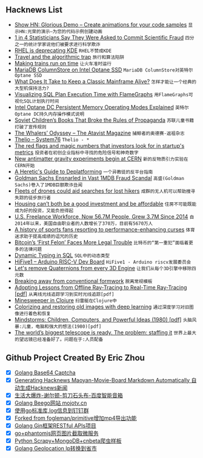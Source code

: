 ## Hacknews List


- [Show HN: Glorious Demo – Create animations for your code samples](https://glorious.codes/demo?)  `显示HN:光荣的演示—为您的代码示例创建动画`
- [1 in 4 Statisticians Say They Were Asked to Commit Scientific Fraud](https://www.acsh.org/news/2018/10/30/1-4-statisticians-say-they-were-asked-commit-scientific-fraud-13554)  `四分之一的统计学家说他们被要求进行科学欺诈`
- [RHEL is deprecating KDE](https://jriddell.org/2018/11/02/red-hat-and-kde/)  `RHEL不赞成KDE`
- [Travel and the algorithmic trap](http://www.perell.com/blog/the-algorithmic-trap)  `旅行和算法陷阱`
- [Making trains run on time](https://www.economist.com/science-and-technology/2018/11/03/making-trains-run-on-time)  `让火车准时运行`
- [MariaDB ColumnStore on Intel Optane SSD](https://mariadb.com/resources/blog/mariadb-columnstore-on-intel-optane-ssd/)  `MariaDB ColumnStore对英特尔Optane SSD`
- [What Does It Take to Keep a Classic Mainframe Alive?](https://spectrum.ieee.org/tech-talk/tech-history/space-age/what-does-it-take-to-keep-a-classic-mainframe-alive)  `怎样才能让一个经典的大型机保持活力?`
- [Visualizing SQL Plan Execution Time with FlameGraphs](https://blog.tanelpoder.com/posts/visualizing-sql-plan-execution-time-with-flamegraphs/)  `用FlameGraphs可视化SQL计划执行时间`
- [Intel Optane DC Persistent Memory Operating Modes Explained](https://itpeernetwork.intel.com/intel-optane-dc-persistent-memory-operating-modes/)  `英特尔Optane DC持久内存操作模式说明`
- [Soviet Children’s Books That Broke the Rules of Propaganda](https://www.atlasobscura.com/articles/soviet-children-books-propaganda)  `苏联儿童书籍打破了宣传规则`
- [The Whalers’ Odyssey – The Atavist Magazine](https://magazine.atavist.com/the-whalers-odyssey-lamalera-indonesia-ocean-adventure)  `捕鲸者的奥德赛-返祖杂志`
- [Thelio – System76](https://system76.com/desktops)  `Thelio - *`
- [The red flags and magic numbers that investors look for in startup&#39;s metrics](https://andrewchen.co/investor-metrics-deck/)  `投资者在初创企业指标中寻找的危险信号和神奇数字`
- [New antimatter gravity experiments begin at CERN](https://home.cern/about/updates/2018/11/new-antimatter-gravity-experiments-begin-cern)  `新的反物质引力实验在CERN开始`
- [A Heretic&#39;s Guide to Deplatforming](https://easydns.com/blog/2018/11/02/a-heretics-guide-to-deplatforming/)  `一个异教徒的反平台指南`
- [Goldman Sachs Ensnarled in Vast 1MDB Fraud Scandal](https://www.nytimes.com/2018/11/01/business/goldman-sachs-malaysia-investment-fund.html)  `高盛(Goldman Sachs)卷入了1MDB巨额欺诈丑闻`
- [Fleets of drones could aid searches for lost hikers](http://news.mit.edu/2018/fleets-drones-help-searches-lost-hikers-1102)  `成群的无人机可以帮助搜寻失踪的徒步旅行者`
- [Housing can’t both be a good investment and be affordable](http://cityobservatory.org/housing-cant-be-affordable_and_be-a-good-investment/)  `住房不可能既能成为好的投资，又能负担得起`
- [U.S. Freelance Workforce, Now 56.7M People, Grew 3.7M Since 2014](https://www.upwork.com/press/2018/10/31/freelancing-in-america-2018/)  `自2014年以来，美国自由职业者的人数增长了370万，目前有5670万人`
- [A history of sports fans resorting to performance-enhancing curses](https://www.laphamsquarterly.org/roundtable/we-will-curse-you)  `体育迷求助于提高成绩的诅咒的历史`
- [Bitcoin’s ‘First Felon’ Faces More Legal Trouble](https://www.nytimes.com/2018/11/02/technology/bitcoin-charlie-shrem-winklevoss-twins.html)  `比特币的“第一重犯”面临着更多的法律问题`
- [Dynamic Typing in SQL](https://rockset.com/blog/dynamic-typing-in-sql/)  `SQL中的动态类型`
- [HiFive1 – Arduino RISC-V Dev Board](https://www.sparkfun.com/products/15026)  `HiFive1 - Arduino riscv发展委员会`
- [Let&#39;s remove Quaternions from every 3D Engine](http://marctenbosch.com/quaternions/)  `让我们从每个3D引擎中移除四元数`
- [Breaking away from conventional formwork](http://globalhop.indiaartndesign.com/2018/11/breaking-away-from-conventional-formwork.html)  `脱离常规模板`
- [Adopting Lessons from Offline Ray-Tracing to Real-Time Ray-Tracing [pdf]](http://advances.realtimerendering.com/s2018/Pharr%20-%20Advances%20in%20RTR%20-%20Real-time%20Ray%20Tracing.pdf)  `从离线光线追踪学习到实时光线追踪[pdf]`
- [Minesweeper in Clojure](http://sneakycode.net/minesweeper-in-clojure)  `扫雷艇在Clojure中`
- [Colorizing and restoring old images with deep learning](https://github.com/jantic/DeOldify)  `通过深度学习对旧图像进行着色和恢复`
- [Mindstorms: Children, Computers, and Powerful Ideas (1980) [pdf]](http://worrydream.com/refs/Papert%20-%20Mindstorms%201st%20ed.pdf)  `头脑风暴:儿童，电脑和强大的想法(1980)[pdf]`
- [The world’s biggest telescope is ready. The problem: staffing it](https://www.inkstonenews.com/science/alien-hunting-fast-telescope-struggling-attract-scientists/article/2171152)  `世界上最大的望远镜已经准备好了。问题在于:人员配备`

## Github Project Created By Eric Zhou

- [x] [Golang Base64 Captcha](https://github.com/mojocn/base64Captcha)
- [x] [Generating Hacknews Maoyan-Movie-Board Markdown Automatically 自动生成Hacknews新闻](https://github.com/dejavuzhou/md-genie)
- [x] [生活大爆炸-谢尔顿-剪刀石头布-百度智能音箱](https://github.com/mojocn/dueros-bang-game)
- [x] [Golang Beego网站 mojotv.cn](https://github.com/mojocn/www.mojotv.cn)
- [x] [使用go标准库,log信息到钉钉群](https://github.com/mojocn/dooger)
- [x] [Forked from fogleman/primitive增加mp4导出功能](https://github.com/mojocn/primitive)
- [x] [Golang Gin框架RESTful APIs项目](https://github.com/JJJJJJJerk/ezier-golang-web-api-framework)
- [x] [go+phantomjs网页图片截取微服务](https://github.com/mojocn/screen_shot)
- [x] [Python Scrapy+MongoDB+cnbeta爬虫样板](https://github.com/mojocn/scrapy_mongodb_boilerplate_cnbeta)
- [x] [Golang Geolocation Ip转换到省市](https://github.com/mojocn/ip2location)